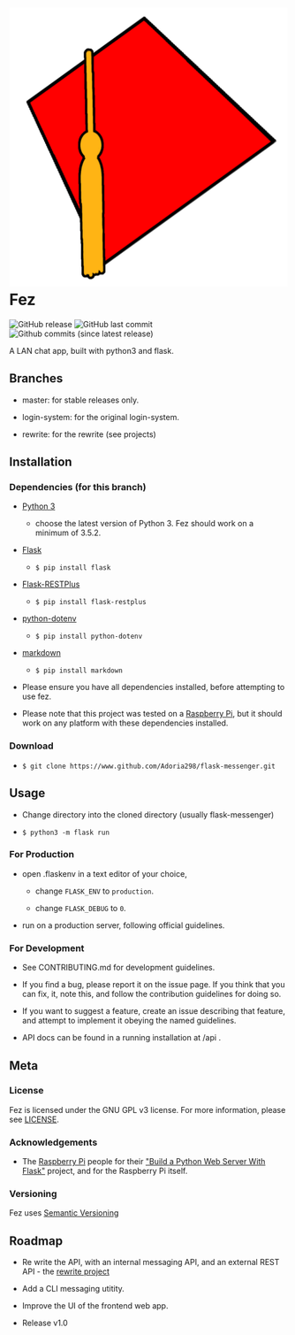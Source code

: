 # ![Fez Logo](./fez_logo_by_Luke_Wynne.png) Fez

![GitHub release](https://img.shields.io/github/release/adoria298/flask-messenger.svg?style=plastic) ![GitHub last commit](https://img.shields.io/github/last-commit/adoria298/flask-messenger.svg?style=plastic) ![Github commits (since latest release)](https://img.shields.io/github/commits-since/Adoria298/flask-messenger/latest.svg?style=plastic)

A LAN chat app, built with python3 and flask.

## Branches

- master: for stable releases only.

- login-system: for the original login-system.

- rewrite: for the rewrite (see projects)

## Installation

### Dependencies (for this branch)

- [Python 3](https://www.python.org/downloads)

  - choose the latest version of Python 3. Fez should work on a minimum of 3.5.2.

- [Flask](http://flask.pocoo.org/)

  - `$ pip install flask`

- [Flask-RESTPlus](https://flask-restplus.readthedocs.io/en/latest/)

  - `$ pip install flask-restplus`

- [python-dotenv](https://github.com/theskumar/python-dotenv#readme)

  - `$ pip install python-dotenv`

- [markdown](https://python-markdown.github.io)

  - `$ pip install markdown`

- Please ensure you have all dependencies installed, before attempting to use fez.

- Please note that this project was tested on a [Raspberry Pi](https://www.raspberrypi.org/products/), but it should work on any platform with these dependencies installed.

### Download

- `$ git clone https://www.github.com/Adoria298/flask-messenger.git`

## Usage

- Change directory into the cloned directory (usually flask-messenger)

- `$ python3 -m flask run`

### For Production

- open .flaskenv in a text editor of your choice,

  - change `FLASK_ENV` to `production`.
  
  - change `FLASK_DEBUG` to `0`.
  
- run on a production server, following official guidelines.

### For Development

- See CONTRIBUTING.md for development guidelines.

- If you find a bug, please report it on the issue page. If you think that you can fix, it, note this, and follow the contribution guidelines for doing so.

- If you want to suggest a feature, create an issue describing that feature, and attempt to implement it obeying the named guidelines.

- API docs can be found in a running installation at /api .

## Meta

### License

 Fez is licensed under the GNU GPL v3 license. For more information, please see [LICENSE](https://github.com/Adoria298/flask-messenger/blob/master/LICENSE).

### Acknowledgements

- The [Raspberry Pi](https://www.raspberrypi.org) people for their ["Build a Python Web Server With Flask"](https://projects.raspberrypi.org/en/projects/python-web-server-with-flask) project, and for the Raspberry Pi itself.

### Versioning

 Fez uses [Semantic Versioning](https://www.semver.org)

## Roadmap

- Re write the API, with an internal messaging API, and an external REST API - the [rewrite project](/projects/1)

- Add a CLI messaging utitity.

- Improve the UI of the frontend web app.

- Release v1.0
